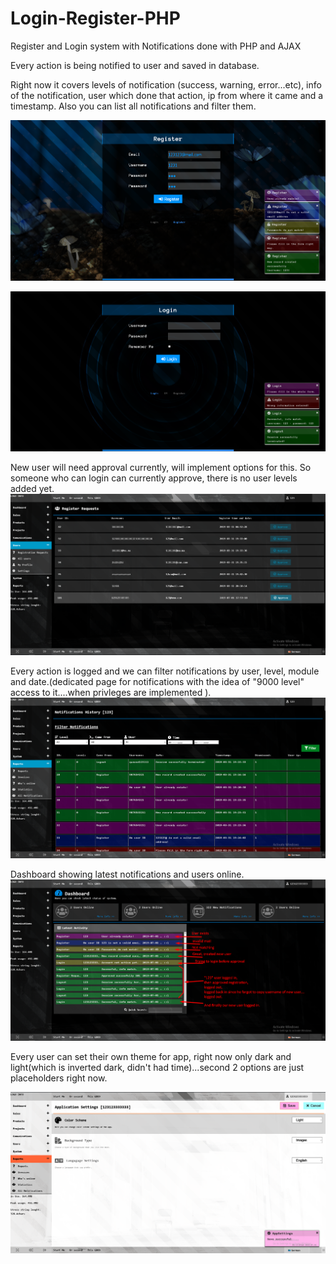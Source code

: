 # Login-Register-PHP
Register and Login system with Notifications done with PHP and AJAX

Every action is being notified to user and saved in database.

Right now it covers levels of notification (success, warning, error...etc), info of the notification, user which done that action, ip from where it came and a timestamp. Also you can list all notifications and filter them. 

![alt text](https://raw.githubusercontent.com/MyUserNameIsMyUserName/Login-Register-PHP/master/assets/images/Screenshot_5.png)

![alt text](https://raw.githubusercontent.com/MyUserNameIsMyUserName/Login-Register-PHP/master/assets/images/screenshot_6.png)

New user will need approval currently, will implement options for this.
So someone who can login can currently approve, there is no user levels added yet. 
![alt text](https://raw.githubusercontent.com/MyUserNameIsMyUserName/Login-Register-PHP/master/assets/images/login.png)



Every action is logged and we can filter notifications by user, level, module and date.(dedicated page for notifications with the idea of "9000 level" access to it....when privleges are implemented ).
![alt text](https://raw.githubusercontent.com/MyUserNameIsMyUserName/Login-Register-PHP/master/assets/images/login4.png)


Dashboard showing latest notifications and users online.
![alt text](https://raw.githubusercontent.com/MyUserNameIsMyUserName/Login-Register-PHP/master/assets/images/login2.png)


Every user can set their own theme for app, right now only dark and light(which is inverted dark, didn't had time)...second 2 options are just placeholders right now.

![alt text](https://raw.githubusercontent.com/MyUserNameIsMyUserName/Login-Register-PHP/master/assets/images/login3.png)
